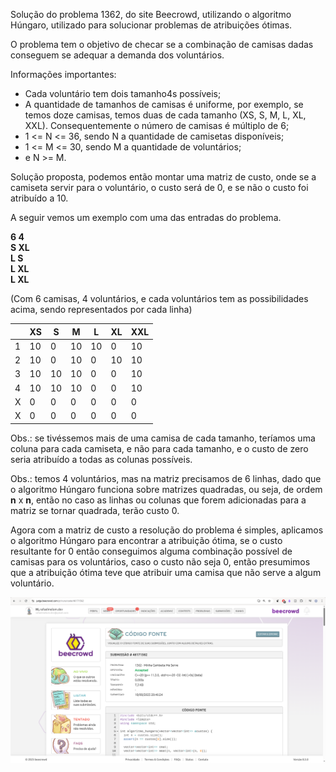 Solução do problema 1362, do site Beecrowd, utilizando o algoritmo Húngaro, utilizado para solucionar problemas de atribuições ótimas.

O problema tem o objetivo de checar se a combinação de camisas dadas conseguem se adequar a demanda dos voluntários. 

Informações importantes:
* Cada voluntário tem dois tamanho4s possíveis;
* A quantidade de tamanhos de camisas é uniforme, por exemplo, se temos doze camisas, temos duas de cada tamanho (XS, S, M, L, XL, XXL). Consequentemente o número de camisas é múltiplo de 6;
* 1  <= N <= 36, sendo N a quantidade de camisetas disponíveis;
* 1 <= M <= 30, sendo M a quantidade de voluntários;
* e N >= M.

Solução proposta, podemos então montar uma matriz de custo, onde se a camiseta servir para o voluntário, o custo será de 0, e se não o custo foi atribuído a 10.

A seguir vemos um exemplo com uma das entradas do problema.

**6 4**  
**S XL**  
**L S**  
**L XL**  
**L XL**

(Com 6 camisas, 4 voluntários, e cada voluntários tem as possibilidades acima, sendo representados por cada linha)

|     | XS  | S   | M   | L   | XL  | XXL |
| --- | --- | --- | --- | --- | --- | --- |
| 1   | 10  | 0   | 10  | 10  | 0   | 10  |
| 2   | 10  | 0   | 10  | 0   | 10  | 10  |
| 3   | 10  | 10  | 10  | 0   | 0   | 10  |
| 4   | 10  | 10  | 10  | 0   | 0   | 10  |
| X   | 0   | 0   | 0   | 0   | 0   | 0   |
| X   | 0   | 0   | 0   | 0   | 0   | 0   |

Obs.: se tivéssemos mais de uma camisa de cada tamanho, teríamos uma coluna para cada camiseta, e não para cada tamanho, e o custo de zero seria atribuído a todas as colunas possíveis.

Obs.: temos 4 voluntários, mas na matriz precisamos de 6 linhas, dado que o algoritmo Húngaro funciona sobre matrizes quadradas, ou seja, de ordem **n** x **n**, então no caso as linhas ou colunas que forem adicionadas para a matriz se tornar quadrada, terão custo 0.

Agora com a matriz de custo a resolução do problema é simples, aplicamos o algoritmo Húngaro para encontrar a atribuição ótima, se o custo resultante for 0 então conseguimos alguma combinação possível de camisas para os voluntários, caso o custo não seja 0, então presumimos que a atribuição ótima teve que atribuir uma camisa que não serve a algum voluntário.

![TELA ACEITO BEECROWD 1362](1362_TELA_ACEITO.png)